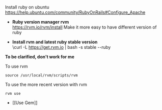 Install ruby on ubuntu   
https://help.ubuntu.com/community/RubyOnRails#Configure_Apache

* **Ruby version manager rvm**  
https://rvm.io/rvm/install
Make it more easy to have different version of ruby   

* **Install rvm and latest ruby stable version**   
\curl -L https://get.rvm.io | bash -s stable --ruby

**To be clarified, don't work for me**

To use rvm
```
source /usr/local/rvm/scripts/rvm
```

To use the more recent version with rvm
```
rvm use
```


* [[Use Gem]]
